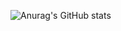![Anurag's GitHub stats](https://github-readme-stats.vercel.app/api?username=Eric02851&count_private=true&show_icons=true&theme=tokyonight)
